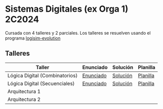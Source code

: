 # Sistemas Digitales (ex Orga 1) 2C2024

Cursada con 4 talleres y 2 parciales.
Los talleres se resuelven usando el programa [logisim-evolution](https://github.com/logisim-evolution/logisim-evolution)

## Talleres

| Taller | Enunciado | Solución | Planilla |
| - | - | - | - |
| Lógica Digital (Combinatorios) | [Enunciado](https://github.com/arielbakal/uba_sd/blob/main/Taller%20L%C3%B3gica%20Combinatoria/enunciado_solucion.pdf) | [Solución](https://github.com/arielbakal/uba_sd/blob/main/Taller%20L%C3%B3gica%20Combinatoria/solucion.circ) | [Planilla](https://github.com/arielbakal/uba_sd/blob/main/Taller%20L%C3%B3gica%20Combinatoria/enunciado_solucion.pdf) |
| Lógica Digital (Secuenciales) | [Enunciado](https://github.com/arielbakal/uba_sd/blob/main/Taller%20L%C3%B3gica%20Secuencial/enunciado.pdf) | [Solución](https://github.com/arielbakal/uba_sd/blob/main/Taller%20L%C3%B3gica%20Secuencial/solucion.circ) | [Planilla](https://github.com/arielbakal/uba_sd/blob/main/Taller%20L%C3%B3gica%20Secuencial/planilla.pdf) |
| Arquitectura 1 |  |  |
| Arquitectura 2 |  |  |

